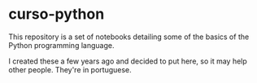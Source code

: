 # curso-python
This repository is a set of notebooks detailing some of the basics of the Python programming language.

I created these a few years ago and decided to put here, so it may help other people. They're in portuguese.

